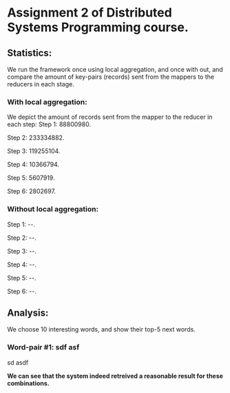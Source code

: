 # **Assignment 2 of Distributed Systems Programming course.**

## Statistics:
We run the framework once using local aggregation, and once with out, and compare the amount of key-pairs (records) sent from the mappers to the reducers in each stage.

### With local aggregation:
We depict the amount of records sent from the mapper to the reducer in each step:
Step 1: 88800980.

Step 2: 233334882.

Step 3: 119255104.

Step 4: 10366794.

Step 5: 5607919.

Step 6: 2802697.

### Without local aggregation:
Step 1: --.

Step 2: --.

Step 3: --.

Step 4: --.

Step 5: --.

Step 6: --.


## Analysis:
We choose 10 interesting words, and show their top-5 next words.

### Word-pair \#1: sdf asf
sd
asdf


**We can see that the system indeed retreived a reasonable result for these combinations.**




















